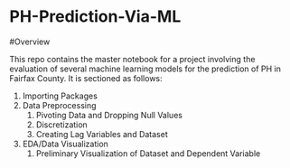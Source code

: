 # PH-Prediction-Via-ML

#Overview

This repo contains the master notebook for a project involving the evaluation of several machine learning models for the prediction of PH in Fairfax County. It is sectioned as follows:

1. Importing Packages
2. Data Preprocessing
    1. Pivoting Data and Dropping Null Values
    2. Discretization
    3. Creating Lag Variables and Dataset
3. EDA/Data Visualization
    1. Preliminary Visualization of Dataset and Dependent Variable
